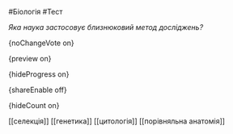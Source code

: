 #Біологія #Тест

*Яка наука застосовує близнюковий метод досліджень?*

{noChangeVote on}

{preview on}

{hideProgress on}

{shareEnable off}

{hideCount on}

[[селекція]]
[[генетика]]
[[цитологія]]
[[порівняльна анатомія]]
